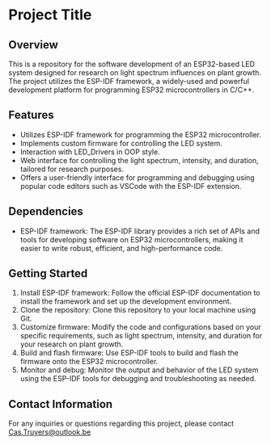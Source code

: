 # Project Title

## Overview

This is a repository for the software development of an ESP32-based LED system designed for research on light spectrum influences on plant growth. The project utilizes the ESP-IDF framework, a widely-used and powerful development platform for programming ESP32 microcontrollers in C/C++.

## Features

- Utilizes ESP-IDF framework for programming the ESP32 microcontroller.
- Implements custom firmware for controlling the LED system.
- Interaction with LED_Drivers in OOP style.
- Web interface for controlling the light spectrum, intensity, and duration, tailored for research purposes.
- Offers a user-friendly interface for programming and debugging using popular code editors such as VSCode with the ESP-IDF extension.

## Dependencies

- ESP-IDF framework: The ESP-IDF library provides a rich set of APIs and tools for developing software on ESP32 microcontrollers, making it easier to write robust, efficient, and high-performance code.

## Getting Started

1. Install ESP-IDF framework: Follow the official ESP-IDF documentation to install the framework and set up the development environment.
2. Clone the repository: Clone this repository to your local machine using Git.
3. Customize firmware: Modify the code and configurations based on your specific requirements, such as light spectrum, intensity, and duration for your research on plant growth.
4. Build and flash firmware: Use ESP-IDF tools to build and flash the firmware onto the ESP32 microcontroller.
5. Monitor and debug: Monitor the output and behavior of the LED system using the ESP-IDF tools for debugging and troubleshooting as needed.

## Contact Information

For any inquiries or questions regarding this project, please contact Cas.Truyers@outlook.be
